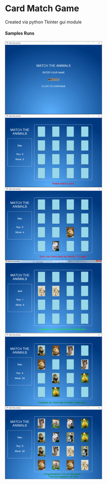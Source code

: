 # Card Match Game
Created via python Tkinter gui module

#### Samples Runs
<img src="/screenshots/01_StartScreen.png" align="center" alt="Startup screen" height="240" width="320" />
<img src="/screenshots/02_InitialField.png" align="center" alt="Initial game field" height="240" width="320" />
<img src="/screenshots/03_IncorrectCardSelection.png" align="center" alt="Incorrect card selection" height="240" width="320" />
<img src="/screenshots/04_CorrectCardSelection.png" align="center" alt="Correct card selection" height="240" width="320" />
<img src="/screenshots/05_GameInProgress.png" align="center" alt="Intermediate game screen" height="240" width="320" />
<img src="/screenshots/06_CompleteGame.png" align="center" alt="Game complete" height="240" width="320" />